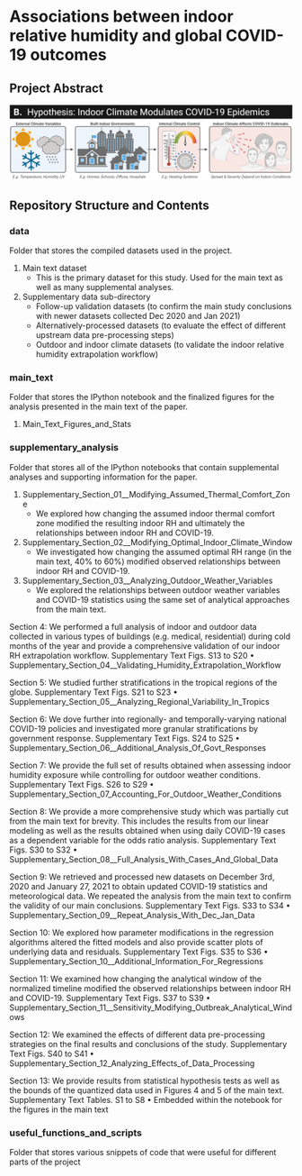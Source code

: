 # Associations between indoor relative humidity and global COVID-19 outcomes

## Project Abstract 

![Hypothesis](/main_text/screenshot_fig1_for_github.png)


## Repository Structure and Contents

### data 
Folder that stores the compiled datasets used in the project. 
1. Main text dataset
   * This is the primary dataset for this study. Used for the main text as well as many supplemental analyses. 
2. Supplementary data sub-directory 
   * Follow-up validation datasets (to confirm the main study conclusions with newer datasets collected Dec 2020 and Jan 2021)  
   * Alternatively-processed datasets (to evaluate the effect of different upstream data pre-processing steps)
   * Outdoor and indoor climate datasets (to validate the indoor relative humidity extrapolation workflow)  

### main_text
Folder that stores the IPython notebook and the finalized figures for the analysis presented in the main text of the paper. 
1. Main_Text_Figures_and_Stats

### supplementary_analysis
Folder that stores all of the IPython notebooks that contain supplemental analyses and supporting information for the paper. 

1. Supplementary_Section_01__Modifying_Assumed_Thermal_Comfort_Zone
   * We explored how changing the assumed indoor thermal comfort zone modified the resulting indoor RH and ultimately the relationships between indoor RH and COVID-19. 
2. Supplementary_Section_02__Modifying_Optimal_Indoor_Climate_Window
   * We investigated how changing the assumed optimal RH range (in the main text, 40% to 60%) modified observed relationships between indoor RH and COVID-19. 
3. Supplementary_Section_03__Analyzing_Outdoor_Weather_Variables
   * We explored the relationships between outdoor weather variables and COVID-19 statistics using the same set of analytical approaches from the main text. 

Section 4: We performed a full analysis of indoor and outdoor data collected in various types of buildings (e.g. medical, residential) during cold months of the year and provide a comprehensive validation of our indoor RH extrapolation workflow. 
Supplementary Text 
Figs. S13 to S20 
•	Supplementary_Section_04__Validating_Humidity_Extrapolation_Workflow

Section 5: We studied further stratifications in the tropical regions of the globe. 
Supplementary Text 
Figs. S21 to S23 
•	Supplementary_Section_05__Analyzing_Regional_Variability_In_Tropics

Section 6: We dove further into regionally- and temporally-varying national COVID-19 policies and investigated more granular stratifications by government response. 
Supplementary Text 
Figs. S24 to S25 
•	Supplementary_Section_06__Additional_Analysis_Of_Govt_Responses

Section 7: We provide the full set of results obtained when assessing indoor humidity exposure while controlling for outdoor weather conditions. 
Supplementary Text 
Figs. S26 to S29 
•	Supplementary_Section_07_Accounting_For_Outdoor_Weather_Conditions

Section 8: We provide a more comprehensive study which was partially cut from the main text for brevity. This includes the results from our linear modeling as well as the results obtained when using daily COVID-19 cases as a dependent variable for the odds ratio analysis. 
Supplementary Text 
Figs. S30 to S32 
•	Supplementary_Section_08__Full_Analysis_With_Cases_And_Global_Data

Section 9: We retrieved and processed new datasets on December 3rd, 2020 and January 27, 2021 to obtain updated COVID-19 statistics and meteorological data. We repeated the analysis from the main text to confirm the validity of our main conclusions. 
Supplementary Text 
Figs. S33 to S34 
•	Supplementary_Section_09__Repeat_Analysis_With_Dec_Jan_Data

Section 10: We explored how parameter modifications in the regression algorithms altered the fitted models and also provide scatter plots of underlying data and residuals.
Supplementary Text 
Figs. S35 to S36 
•	Supplementary_Section_10__Additional_Information_For_Regressions

Section 11: We examined how changing the analytical window of the normalized timeline modified the observed relationships between indoor RH and COVID-19. 
Supplementary Text 
Figs. S37 to S39 
•	Supplementary_Section_11__Sensitivity_Modifying_Outbreak_Analytical_Windows

Section 12: We examined the effects of different data pre-processing strategies on the final results and conclusions of the study. 
Supplementary Text 
Figs. S40 to S41 
•	Supplementary_Section_12_Analyzing_Effects_of_Data_Processing

Section 13: We provide results from statistical hypothesis tests as well as the bounds of the quantized data used in Figures 4 and 5 of the main text. 
Supplementary Text 
Tables. S1 to S8 
•	Embedded within the notebook for the figures in the main text 


### useful_functions_and_scripts 
Folder that stores various snippets of code that were useful for different parts of the project 
